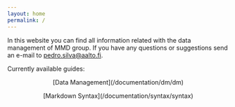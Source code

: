 ```yaml
---
layout: home
permalink: /
---
```


In this website you can find all information related with the data management of MMD group. If you have any questions or suggestions send an e-mail to <pedro.silva@aalto.fi>.

Currently available guides:

<p style="text-align:center;"> [Data Management](/documentation/dm/dm)  </p>

<p style="text-align:center;"> [Markdown Syntax](/documentation/syntax/syntax)  </p>